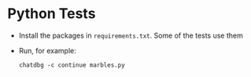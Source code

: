 # Python Tests

* Install the packages in `requirements.txt`.  Some of the tests use them
* Run, for example:

    ```
    chatdbg -c continue marbles.py
    ```
